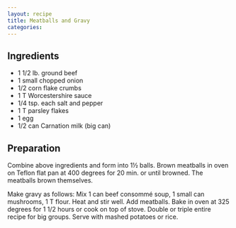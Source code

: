 ```yaml
---
layout: recipe
title: Meatballs and Gravy
categories:
---
```


## Ingredients

- 1 1/2 lb. ground beef
- 1 small chopped onion
- 1/2 corn flake crumbs
- 1 T Worcestershire sauce
- 1/4 tsp. each salt and pepper
- 1 T parsley flakes
- 1 egg
- 1/2 can Carnation milk (big can)

## Preparation

Combine above ingredients and form into 1½ balls.  Brown meatballs in oven on Teflon flat pan at 400 degrees for 20 min. or until browned.  The meatballs brown themselves.Make gravy as follows:  Mix 1 can beef consommé soup, 1 small can mushrooms, 1 T flour. Heat and stir well.  Add meatballs.  Bake in oven at 325 degrees for 1 1/2 hours or cook on top of stove.  Double or triple entire recipe for big groups.  Serve with mashed potatoes or rice.